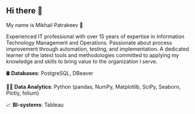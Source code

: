 ## Hi there 👋

My name is Mikhail Patrakeev 🤝

Experienced IT professional with over 15 years of expertise in Information Technology Management and Operations. Passionate about process improvement through automation, testing, and implementation. A dedicated learner of the latest tools and methodologies committed to applying my knowledge and skills to bring value to the organization I serve.



🛢️ **Databases**:
PostgreSQL, DBeaver

👨‍💻 **Data Analytics**:
Python (pandas, NumPy, Matplotlib, SciPy, Seaborn, Plotly, folium)

📈 **BI-systems**:
Tableau


<!--
**michael-spat/michael-spat** is a ✨ _special_ ✨ repository because its `README.md` (this file) appears on your GitHub profile.

Here are some ideas to get you started:

- 🔭 I’m currently working on ...
- 🌱 I’m currently learning ...
- 👯 I’m looking to collaborate on ...
- 🤔 I’m looking for help with ...
- 💬 Ask me about ...
- 📫 How to reach me: ...
- 😄 Pronouns: ...
- ⚡ Fun fact: ...
-->
